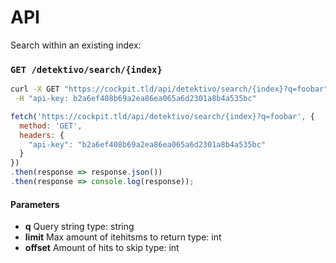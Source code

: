 # API

Search within an existing index:

### `GET /detektivo/search/{index}`


```bash
curl -X GET "https://cockpit.tld/api/detektivo/search/{index}?q=foobar" \
 -H "api-key: b2a6ef408b69a2ea86ea065a6d2301a8b4a535bc"
```

```javascript
fetch('https://cockpit.tld/api/detektivo/search/{index}?q=foobar', {
  method: 'GET',
  headers: {
    "api-key": "b2a6ef408b69a2ea86ea065a6d2301a8b4a535bc"
  }
})
.then(response => response.json())
.then(response => console.log(response));
```

#### Parameters

-
  **q**
  Query string
  type: string
-
  **limit**
  Max amount of itehitsms to return
  type: int
-
  **offset**
  Amount of hits to skip
  type: int

